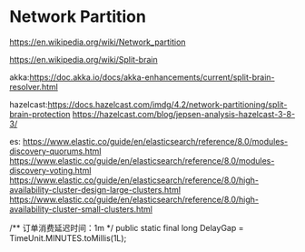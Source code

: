 # Network Partition

https://en.wikipedia.org/wiki/Network_partition

https://en.wikipedia.org/wiki/Split-brain

akka:https://doc.akka.io/docs/akka-enhancements/current/split-brain-resolver.html

hazelcast:https://docs.hazelcast.com/imdg/4.2/network-partitioning/split-brain-protection
https://hazelcast.com/blog/jepsen-analysis-hazelcast-3-8-3/

es:
https://www.elastic.co/guide/en/elasticsearch/reference/8.0/modules-discovery-quorums.html
https://www.elastic.co/guide/en/elasticsearch/reference/8.0/modules-discovery-voting.html
https://www.elastic.co/guide/en/elasticsearch/reference/8.0/high-availability-cluster-design-large-clusters.html
https://www.elastic.co/guide/en/elasticsearch/reference/8.0/high-availability-cluster-small-clusters.html


/** 订单消费延迟时间：1m */
    public static final long DelayGap = TimeUnit.MINUTES.toMillis(1L);

 